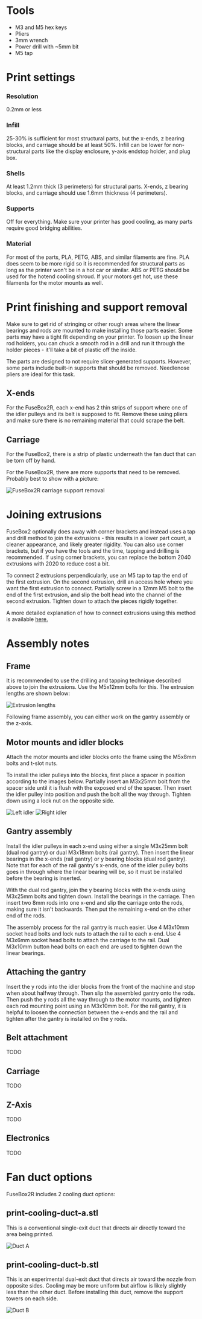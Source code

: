 # Tools

* M3 and M5 hex keys
* Pliers
* 3mm wrench
* Power drill with ~5mm bit
* M5 tap

# Print settings
### Resolution

0.2mm or less

### Infill

25-30% is sufficient for most structural parts, but the x-ends, z bearing blocks, and carriage should be at least 50%. Infill can be lower for non-structural parts like the display enclosure, y-axis endstop holder, and plug box.

### Shells

At least 1.2mm thick (3 perimeters) for structural parts. X-ends, z bearing blocks, and carriage should use 1.6mm thickness (4 perimeters).

### Supports

Off for everything. Make sure your printer has good cooling, as many parts require good bridging abilities.

### Material

For most of the parts, PLA, PETG, ABS, and similar filaments are fine. PLA does seem to be more rigid so it is recommended for structural parts as long as the printer won't be in a hot car or similar. ABS or PETG should be used for the hotend cooling shroud. If your motors get hot, use these filaments for the motor mounts as well.

# Print finishing and support removal

Make sure to get rid of stringing or other rough areas where the linear bearings and rods are mounted to make installing those parts easier. Some parts may have a tight fit depending on your printer. To loosen up the linear rod holders, you can chuck a smooth rod in a drill and run it through the holder pieces - it'll take a bit of plastic off the inside.

The parts are designed to not require slicer-generated supports. However, some parts include built-in supports that should be removed. Needlenose pliers are ideal for this task.

## X-ends
For the FuseBox2R, each x-end has 2 thin strips of support where one of the idler pulleys and its belt is supposed to fit. Remove these using pliers and make sure there is no remaining material that could scrape the belt.

## Carriage
For the FuseBox2, there is a strip of plastic underneath the fan duct that can be torn off by hand.

For the FuseBox2R, there are more supports that need to be removed. Probably best to show with a picture:

![FuseBox2R carriage support removal](image/carriage-supports.jpg)

# Joining extrusions

FuseBox2 optionally does away with corner brackets and instead uses a tap and drill method to join the extrusions - this results in a lower part count, a cleaner appearance, and likely greater rigidity. You can also use corner brackets, but if you have the tools and the time, tapping and drilling is recommended. If using corner brackets, you can replace the bottom 2040 extrusions with 2020 to reduce cost a bit.

To connect 2 extrusions perpendicularly, use an M5 tap to tap the end of the first extrusion. On the second extrusion, drill an access hole where you want the first extrusion to connect. Partially screw in a 12mm M5 bolt to the end of the first extrusion, and slip the bolt head into the channel of the second extrusion. Tighten down to attach the pieces rigidly together.

A more detailed explanation of how to connect extrusions using this method is available [here.](http://forums.reprap.org/read.php?177,601562)

# Assembly notes

## Frame

It is recommended to use the drilling and tapping technique described above to join the extrusions. Use the M5x12mm bolts for this. The extrusion lengths are shown below:

![Extrusion lengths](image/extrusions.jpg)

Following frame assembly, you can either work on the gantry assembly or the z-axis.

## Motor mounts and idler blocks

Attach the motor mounts and idler blocks onto the frame using the M5x8mm bolts and t-slot nuts.

To install the idler pulleys into the blocks, first place a spacer in position according to the images below. Partially insert an M3x25mm bolt from the spacer side until it is flush with the exposed end of the spacer. Then insert the idler pulley into position and push the bolt all the way through. Tighten down using a lock nut on the opposite side.

![Left idler](image/left-idler.jpg)
![Right idler](image/right-idler.jpg)

## Gantry assembly

Install the idler pulleys in each x-end using either a single M3x25mm bolt (dual rod gantry) or dual M3x18mm bolts (rail gantry). Then insert the linear bearings in the x-ends (rail gantry) or y bearing blocks (dual rod gantry). Note that for each of the rail gantry's x-ends, one of the idler pulley bolts goes in through where the linear bearing will be, so it must be installed before the bearing is inserted.

With the dual rod gantry, join the y bearing blocks with the x-ends using M3x25mm bolts and tighten down. Install the bearings in the carriage. Then insert two 8mm rods into one x-end and slip the carriage onto the rods, making sure it isn't backwards. Then put the remaining x-end on the other end of the rods.

The assembly process for the rail gantry is much easier. Use 4 M3x10mm socket head bolts and lock nuts to attach the rail to each x-end. Use 4 M3x6mm socket head bolts to attach the carriage to the rail. Dual M3x10mm button head bolts on each end are used to tighten down the linear bearings.

## Attaching the gantry

Insert the y rods into the idler blocks from the front of the machine and stop when about halfway through. Then slip the assembled gantry onto the rods. Then push the y rods all the way through to the motor mounts, and tighten each rod mounting point using an M3x10mm bolt. For the rail gantry, it is helpful to loosen the connection between the x-ends and the rail and tighten after the gantry is installed on the y rods.

## Belt attachment

TODO

## Carriage

TODO

## Z-Axis

TODO

## Electronics

TODO

# Fan duct options

FuseBox2R includes 2 cooling duct options:

## print-cooling-duct-a.stl

This is a conventional single-exit duct that directs air directly toward the area being printed.

![Duct A](image/duct-a.jpg)

## print-cooling-duct-b.stl

This is an experimental dual-exit duct that directs air toward the nozzle from opposite sides. Cooling may be more uniform but airflow is likely slightly less than the other duct. Before installing this duct, remove the support towers on each side.

![Duct B](image/duct-b.jpg)

